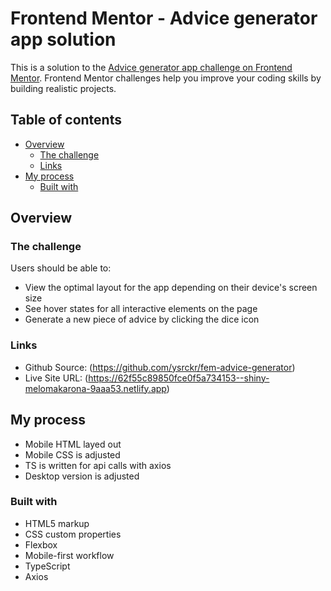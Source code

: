 # Frontend Mentor - Advice generator app solution

This is a solution to the [Advice generator app challenge on Frontend Mentor](https://www.frontendmentor.io/challenges/advice-generator-app-QdUG-13db). Frontend Mentor challenges help you improve your coding skills by building realistic projects.

## Table of contents

-   [Overview](#overview)
    -   [The challenge](#the-challenge)
    -   [Links](#links)
-   [My process](#my-process)
    -   [Built with](#built-with)

## Overview

### The challenge

Users should be able to:

-   View the optimal layout for the app depending on their device's screen size
-   See hover states for all interactive elements on the page
-   Generate a new piece of advice by clicking the dice icon

### Links

-   Github Source: (https://github.com/ysrckr/fem-advice-generator)
-   Live Site URL: (https://62f55c89850fce0f5a734153--shiny-melomakarona-9aaa53.netlify.app)

## My process

-   Mobile HTML layed out
-   Mobile CSS is adjusted
-   TS is written for api calls with axios
-   Desktop version is adjusted

### Built with

-   HTML5 markup
-   CSS custom properties
-   Flexbox
-   Mobile-first workflow
-   TypeScript
-   Axios
